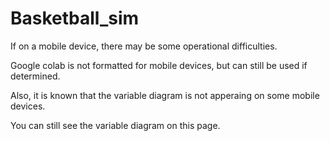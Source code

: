 # Basketball_sim

If on a mobile device, there may be some operational difficulties.

Google colab is not formatted for mobile devices, but can still be used if determined.

Also, it is known that the variable diagram is not apperaing on some mobile devices.

You can still see the variable diagram on this page.
